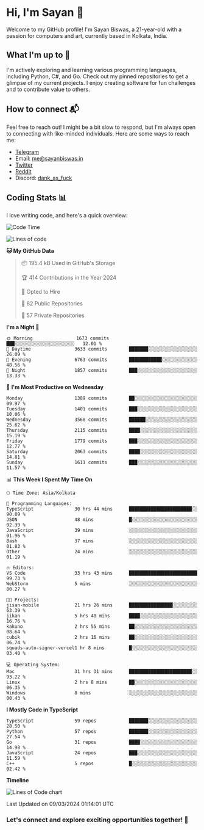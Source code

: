 # Hi, I'm Sayan 👋

Welcome to my GitHub profile! I'm Sayan Biswas, a 21-year-old with a passion for computers and art, currently based in Kolkata, India.

## What I'm up to 🚀

I'm actively exploring and learning various programming languages, including Python, C#, and Go. Check out my pinned repositories to get a glimpse of my current projects. I enjoy creating software for fun challenges and to contribute value to others.

## How to connect 📬

Feel free to reach out! I might be a bit slow to respond, but I'm always open to connecting with like-minded individuals. Here are some ways to reach me:

- [Telegram](https://t.me/dank_as_fuck)
- Email: [me@sayanbiswas.in](mailto:me@sayanbiswas.in)
- [Twitter](https://twitter.com/TheDankDel)
- [Reddit](https://www.reddit.com/user/dank_as_fuck_/)
- Discord: [dank_as_fuck](https://discordapp.com/users/506536929152466945)

## Coding Stats 📊

I love writing code, and here's a quick overview:

<!--START_SECTION:waka-->
![Code Time](http://img.shields.io/badge/Code%20Time-1%2C562%20hrs%2012%20mins-blue)

![Lines of code](https://img.shields.io/badge/From%20Hello%20World%20I%27ve%20Written-7.9%20million%20lines%20of%20code-blue)

**🐱 My GitHub Data** 

> 📦 195.4 kB Used in GitHub's Storage 
 > 
> 🏆 414 Contributions in the Year 2024
 > 
> 💼 Opted to Hire
 > 
> 📜 82 Public Repositories 
 > 
> 🔑 57 Private Repositories 
 > 
**I'm a Night 🦉** 

```text
🌞 Morning                1673 commits        ███░░░░░░░░░░░░░░░░░░░░░░   12.01 % 
🌆 Daytime                3633 commits        ███████░░░░░░░░░░░░░░░░░░   26.09 % 
🌃 Evening                6763 commits        ████████████░░░░░░░░░░░░░   48.56 % 
🌙 Night                  1857 commits        ███░░░░░░░░░░░░░░░░░░░░░░   13.33 % 
```
📅 **I'm Most Productive on Wednesday** 

```text
Monday                   1389 commits        ██░░░░░░░░░░░░░░░░░░░░░░░   09.97 % 
Tuesday                  1401 commits        ███░░░░░░░░░░░░░░░░░░░░░░   10.06 % 
Wednesday                3568 commits        ██████░░░░░░░░░░░░░░░░░░░   25.62 % 
Thursday                 2115 commits        ████░░░░░░░░░░░░░░░░░░░░░   15.19 % 
Friday                   1779 commits        ███░░░░░░░░░░░░░░░░░░░░░░   12.77 % 
Saturday                 2063 commits        ████░░░░░░░░░░░░░░░░░░░░░   14.81 % 
Sunday                   1611 commits        ███░░░░░░░░░░░░░░░░░░░░░░   11.57 % 
```


📊 **This Week I Spent My Time On** 

```text
🕑︎ Time Zone: Asia/Kolkata

💬 Programming Languages: 
TypeScript               30 hrs 44 mins      ███████████████████████░░   90.89 % 
JSON                     48 mins             █░░░░░░░░░░░░░░░░░░░░░░░░   02.39 % 
JavaScript               39 mins             ░░░░░░░░░░░░░░░░░░░░░░░░░   01.96 % 
Bash                     37 mins             ░░░░░░░░░░░░░░░░░░░░░░░░░   01.83 % 
Other                    24 mins             ░░░░░░░░░░░░░░░░░░░░░░░░░   01.19 % 

🔥 Editors: 
VS Code                  33 hrs 43 mins      █████████████████████████   99.73 % 
WebStorm                 5 mins              ░░░░░░░░░░░░░░░░░░░░░░░░░   00.27 % 

🐱‍💻 Projects: 
jisan-mobile             21 hrs 26 mins      ████████████████░░░░░░░░░   63.39 % 
jikan                    5 hrs 40 mins       ████░░░░░░░░░░░░░░░░░░░░░   16.76 % 
kakuno                   2 hrs 55 mins       ██░░░░░░░░░░░░░░░░░░░░░░░   08.64 % 
cubik                    2 hrs 16 mins       ██░░░░░░░░░░░░░░░░░░░░░░░   06.74 % 
squads-auto-signer-vercel1 hr 8 mins         █░░░░░░░░░░░░░░░░░░░░░░░░   03.40 % 

💻 Operating System: 
Mac                      31 hrs 31 mins      ███████████████████████░░   93.22 % 
Linux                    2 hrs 8 mins        ██░░░░░░░░░░░░░░░░░░░░░░░   06.35 % 
Windows                  8 mins              ░░░░░░░░░░░░░░░░░░░░░░░░░   00.43 % 
```

**I Mostly Code in TypeScript** 

```text
TypeScript               59 repos            ███████░░░░░░░░░░░░░░░░░░   28.50 % 
Python                   57 repos            ███████░░░░░░░░░░░░░░░░░░   27.54 % 
Go                       31 repos            ████░░░░░░░░░░░░░░░░░░░░░   14.98 % 
JavaScript               24 repos            ███░░░░░░░░░░░░░░░░░░░░░░   11.59 % 
C++                      5 repos             █░░░░░░░░░░░░░░░░░░░░░░░░   02.42 % 
```



**Timeline**

![Lines of Code chart](https://raw.githubusercontent.com/Dank-del/Dank-del/main/assets/bar_graph.png)


 Last Updated on 09/03/2024 01:14:01 UTC
<!--END_SECTION:waka-->

### Let's connect and explore exciting opportunities together! 🚀
